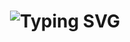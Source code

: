 <h1 align="center" href="https://git.io/typing-svg" ><img src="https://readme-typing-svg.herokuapp.com?font=Fira+Code&size=34&pause=1000&color=FFFFFF&center=true&width=1400&lines=I'm+Rizka,+just+learning+to+code+to+expand+my+knowledge+!" alt="Typing SVG" align="center" /></h1>
